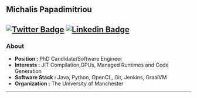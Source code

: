 ## Michalis Papadimitriou
[![Twitter Badge](https://img.shields.io/badge/-Michalis_Papadimitriou-1ca0f1?style=flat-square&logo=twitter&logoColor=white&link=https://twitter.com/mikepapadim)](https://twitter.com/mikepapadim)  [![Linkedin Badge](https://img.shields.io/badge/-Michalis_Papadimitriou-blue?style=flat-square&logo=Linkedin&logoColor=white&link=https://www.linkedin.com/in/michalis-papadimitriou//)](https://www.linkedin.com/in/michalis-papadimitriou/)
---------------------------------------------------------------------------------------------------------------------------------------------------------------------------------
### About

-  **Position :** PhD Candidate/Software Engineer
-  **Interests :** JIT Compilation,GPUs, Managed Runtimes and Code Generation
-  **Software Stack :** Java, Python, OpenCL, Git, Jenkins, GraalVM
-  **Organization :** The University of Manchester

---------------------------------------------------------------------------------------------------------------------------------------------------------------------------------


